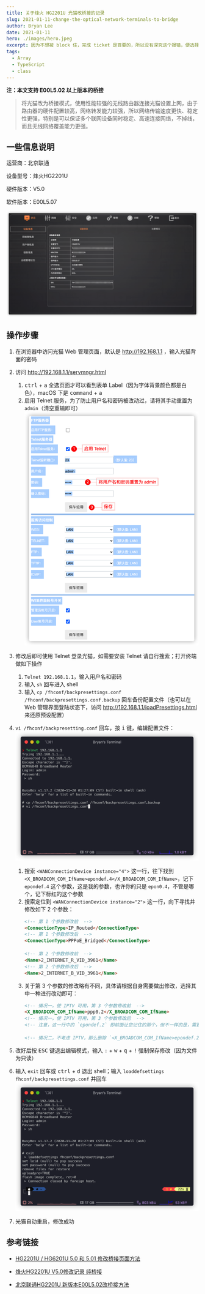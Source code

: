 ```yaml
---
title: 关于烽火 HG2201U 光猫改桥接的记录
slug: 2021-01-11-change-the-optical-network-terminals-to-bridge
author: Bryan Lee
date: 2021-01-11
hero: ./images/hero.jpeg
excerpt: 因为不想被 block 住，完成 ticket 是首要的，所以没有深究这个报错，便选择了折中的解决方案。后续空闲下来，再看这个部分的代码，认为 `Object.assign(this, data);` 这个地方写的异常丑陋， `new Providers()` 的传值被暴力复制给了 `this`，完全失去了传参意义，且代码可维护性极差。
tags:
  - Array
  - TypeScript
  - class
---
```


**注：本文支持 E00L5.02 以上版本的桥接**

> 将光猫改为桥接模式，使用性能较强的无线路由器连接光猫设置上网，由于路由器的硬件配置较高，网络转发能力较强，所以网络传输速度更快、稳定性更强，特别是可以保证多个联网设备同时稳定、高速连接网络，不掉线，而且无线网络覆盖能力更强。

## 一些信息说明

运营商：北京联通

设备型号：烽火HG2201U

硬件版本：V5.0

软件版本：E00L5.07

![设备信息](./images/article-image-1.png)

## 操作步骤

1. 在浏览器中访问光猫 Web 管理页面，默认是 http://192.168.1.1 ，输入光猫背面的密码
2. 访问 http://192.168.1.1/servmngr.html
    1. <kbd>ctrl</kbd> + <kbd>a</kbd> 全选页面才可以看到表单 Label（因为字体背景颜色都是白色），macOS 下是 <kbd>command</kbd> + <kbd>a</kbd>
    2. 启用 Telnet 服务，为了防止用户名和密码被改动过，请将其手动重置为 `admin`（清空重输即可）
    ![操作截图](./images/article-image-2.png)

3. 修改后即可使用 Telnet 登录光猫，如需要安装 Telnet 请自行搜索；打开终端做如下操作
    1. `Telnet 192.168.1.1`，输入用户名和密码
    2. 输入 `sh` 回车进入 shell
    3. 输入 `cp /fhconf/backpresettings.conf /fhconf/backpresettings.conf.backup` 回车备份配置文件（也可以在 Web 管理界面登陆状态下，访问 http://192.168.1.1/loadPresettings.html 来还原预设配置）

4. `vi /fhconf/backpresetting.conf` 回车，按 <kbd>i</kbd> 键，编辑配置文件：
  ![终端截图 1](./images/article-image-3.png)
    1. 搜索 `<WANConnectionDevice instance="4">` 这一行，往下找到`<X_BROADCOM_COM_IfName>epondef.4</X_BROADCOM_COM_IfName>`，记下 `epondef.4` 这个参数，这是我的参数，也许你的只是 `epon0.4`，不管是哪个，记下标红的这个参数
    2. 搜索定位到 `<WANConnectionDevice instance="2">` 这一行，向下寻找并修改如下 2 个参数：
        ```html
        <!-- 第 1 个参数修改前  -->
        <ConnectionType>IP_Routed</ConnectionType>
        <!-- 第 1 个参数修改后  -->
        <ConnectionType>PPPoE_Bridged</ConnectionType>

        <!-- 第 2 个参数修改前  -->
        <Name>2_INTERNET_R_VID_3961</Name>
        <!-- 第 2 个参数修改后  -->
        <Name>2_INTERNET_B_VID_3961</Name>
        ```
      3. 关于第 3 个参数的修改略有不同，具体请根据自身需要做出修改，选择其中一种进行改动即可：
          ```html
          <!-- 情况一，使 IPTV 可用，第 3 个参数修改前  -->
          <X_BROADCOM_COM_IfName>ppp0.2</X_BROADCOM_COM_IfName>
          <!-- 情况一，使 IPTV 可用，第 3 个参数修改后  -->
          <!-- 注意，这一行中的 `epondef.2` 即前面让您记住的那个，但不一样的是，需要把`epondef.4`改为 `epondef.2`，如果你的是 `epon0.4`，同样需要改为 `epon0.2`，即两个参数中的数字部分不能相同，否则 IPTV 会挂掉 -->

          <!-- 情况二，不考虑 IPTV，那么删除 `<X_BROADCOM_COM_IfName>epondef.2</X_BROADCOM_COM_IfName>` 这一行即可 -->
          ```

5. 改好后按 <kbd>ESC</kbd> 键退出编辑模式，输入 <kbd>:</kbd> + <kbd>w</kbd> + <kbd>q</kbd> + <kbd>!</kbd> 强制保存修改（因为文件为只读）

6. 输入 `exit` 回车或 <kbd>ctrl</kbd> + <kbd>d</kbd> 退出 shell；输入 `loaddefsettings fhconf/backpresettings.conf` 并回车
![加载配置](./images/article-image-4.png)

7. 光猫自动重启，修改成功



## 参考链接

- [HG2201U / HG6201U 5.0 和 5.01 修改桥接页面方法](https://guanggai.org/thread-548-1-1.html)

- [烽火HG2201U V5.0修改记录 纯桥接](https://guanggai.org/thread-578-1-1.html)

- [北京联通HG2201U 新版本E00L5.02改桥接方法](https://guanggai.org/thread-670-1-1.html)

